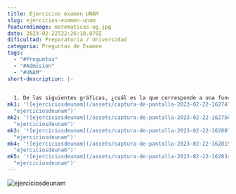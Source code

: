 ```yaml
---
title: Ejercicios examen UNAM
slug: ejercicios-examen-unam
featuredimage: matematicas-og.jpg
date: 2023-02-22T22:26:18.879Z
dificultad: Preparatoria / Universidad
categoria: Preguntas de Examen
tags:
  - "#Preguntas"
  - "#Admision"
  - "#UNAM"
short-description: |-
  

  1. De las siguientes gráficas, ¿cuál es la que corresponde a una función?
mk1: '![ejerciciosdeunam](/assets/captura-de-pantalla-2023-02-22-162747.jpg
  "ejerciciosdeunam")'
mk2: '![ejerciciosdeunam](/assets/captura-de-pantalla-2023-02-22-162756.jpg
  "ejerciciosdeunam")'
mk3: '![ejerciciosdeunam](/assets/captura-de-pantalla-2023-02-22-162807.jpg
  "ejerciciosdeunam")'
mk4: '![ejerciciosdeunam](/assets/captura-de-pantalla-2023-02-22-162815.jpg
  "ejerciciosdeunam")'
mk5: '![ejerciciosdeunam](/assets/captura-de-pantalla-2023-02-22-162834.jpg
  "ejerciciosdeunam")'
---
```

![ejerciciosdeunam](/assets/captura-de-pantalla-2023-02-22-162846.jpg "ejerciciosdeunam")